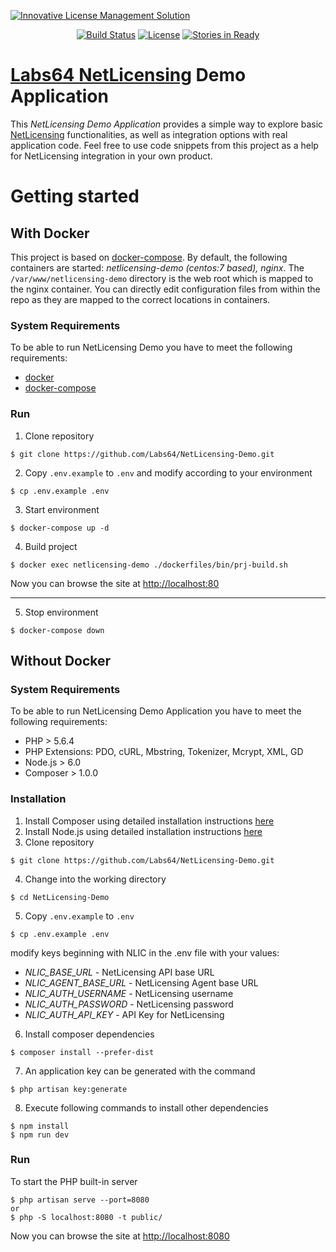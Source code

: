 <a href="https://netlicensing.io"><img src="https://netlicensing.io/img/netlicensing-stage-twitter.jpg" alt="Innovative License Management Solution"></a>

<p align="center">
<a href="https://travis-ci.org/Labs64/NetLicensing-Demo"><img src="https://travis-ci.org/Labs64/NetLicensing-Demo.svg" alt="Build Status"></a>
<a href="https://opensource.org/licenses/MIT"><img src="https://img.shields.io/badge/License-MIT-yellow.svg" alt="License"></a>
<a href="https://waffle.io/Labs64/NetLicensing-Demo"><img src="https://badge.waffle.io/Labs64/NetLicensing-Demo.svg?label=ready&title=Ready" alt="Stories in Ready"></a>
</p>

# [Labs64 NetLicensing](https://netlicensing.io) Demo Application

This _NetLicensing Demo Application_ provides a simple way to explore basic [NetLicensing](https://netlicensing.io) functionalities, as well as integration options with real application code. Feel free to use code snippets from this project as a help for NetLicensing integration in your own product.

# Getting started

## With Docker

This project is based on [docker-compose](https://docs.docker.com/compose/). By default, the following containers are started: _netlicensing-demo (centos:7 based), nginx_. The `/var/www/netlicensing-demo` directory is the web root which is mapped to the nginx container.
You can directly edit configuration files from within the repo as they are mapped to the correct locations in containers.

### System Requirements
To be able to run NetLicensing Demo you have to meet the following requirements:
* [docker](https://www.docker.com)
* [docker-compose](https://docs.docker.com/compose/)

### Run

1. Clone repository
```
$ git clone https://github.com/Labs64/NetLicensing-Demo.git
```

2. Copy `.env.example` to `.env` and modify according to your environment
```
$ cp .env.example .env
```

3. Start environment
```
$ docker-compose up -d
```

4. Build project
```
$ docker exec netlicensing-demo ./dockerfiles/bin/prj-build.sh
```

Now you can browse the site at [http://localhost:80](http://localhost:80)

---

5. Stop environment
```
$ docker-compose down
```

## Without Docker

### System Requirements
To be able to run NetLicensing Demo Application you have to meet the following requirements:
- PHP > 5.6.4
- PHP Extensions: PDO, cURL, Mbstring, Tokenizer, Mcrypt, XML, GD
- Node.js > 6.0
- Composer > 1.0.0

### Installation
1. Install Composer using detailed installation instructions [here](https://getcomposer.org/doc/00-intro.md#installation-linux-unix-osx)
2. Install Node.js using detailed installation instructions [here](https://nodejs.org/en/download/package-manager/)
3. Clone repository
```
$ git clone https://github.com/Labs64/NetLicensing-Demo.git
```
4. Change into the working directory
```
$ cd NetLicensing-Demo
```
5. Copy `.env.example` to `.env`
```
$ cp .env.example .env
```
modify keys beginning with NLIC in the .env file with your values:
  - _NLIC_BASE_URL_ - NetLicensing API base URL
  - _NLIC_AGENT_BASE_URL_ - NetLicensing Agent base URL
  - _NLIC_AUTH_USERNAME_ - NetLicensing username
  - _NLIC_AUTH_PASSWORD_ - NetLicensing password
  - _NLIC_AUTH_API_KEY_ - API Key for NetLicensing

6. Install composer dependencies
```
$ composer install --prefer-dist
```
7. An application key can be generated with the command
```
$ php artisan key:generate
```
8. Execute following commands to install other dependencies
```
$ npm install
$ npm run dev
```

### Run

To start the PHP built-in server
```
$ php artisan serve --port=8080
or
$ php -S localhost:8080 -t public/
```

Now you can browse the site at [http://localhost:8080](http://localhost:8080)
